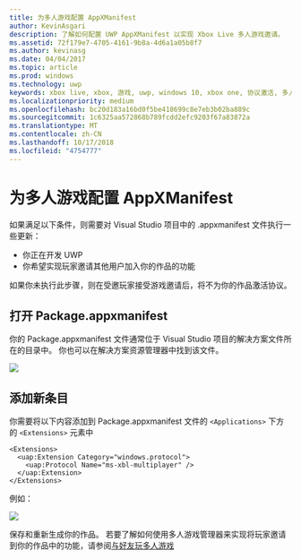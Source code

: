 ```yaml
---
title: 为多人游戏配置 AppXManifest
author: KevinAsgari
description: 了解如何配置 UWP AppXManifest 以实现 Xbox Live 多人游戏邀请。
ms.assetid: 72f179e7-4705-4161-9b8a-4d6a1a05b8f7
ms.author: kevinasg
ms.date: 04/04/2017
ms.topic: article
ms.prod: windows
ms.technology: uwp
keywords: xbox live, xbox, 游戏, uwp, windows 10, xbox one, 协议激活, 多人游戏
ms.localizationpriority: medium
ms.openlocfilehash: bc20d183a16bd0f5be418699c8e7eb3b02ba889c
ms.sourcegitcommit: 1c6325aa572868b789fcdd2efc9203f67a83872a
ms.translationtype: MT
ms.contentlocale: zh-CN
ms.lasthandoff: 10/17/2018
ms.locfileid: "4754777"
---
```

# <a name="configure-your-appxmanifest-for-multiplayer"></a>为多人游戏配置 AppXManifest

如果满足以下条件，则需要对 Visual Studio 项目中的 .appxmanifest 文件执行一些更新：
- 你正在开发 UWP
- 你希望实现玩家邀请其他用户加入你的作品的功能

如果你未执行此步骤，则在受邀玩家接受游戏邀请后，将不为你的作品激活协议。

## <a name="open-your-packageappxmanifest"></a>打开 Package.appxmanifest

你的 Package.appxmanifest 文件通常位于 Visual Studio 项目的解决方案文件所在的目录中。  你也可以在解决方案资源管理器中找到该文件。

![](../../images/multiplayer/multiplayer_open_appxmanifest.png)

## <a name="add-new-entry"></a>添加新条目

你需要将以下内容添加到 Package.appxmanifest 文件的 ```<Applications>``` 下方的 ```<Extensions>``` 元素中

```
<Extensions>
  <uap:Extension Category="windows.protocol">
    <uap:Protocol Name="ms-xbl-multiplayer" />
  </uap:Extension>
</Extensions>
```

例如：

![](../../images/multiplayer/multiplayer_appxmanifest_changes.png)

保存和重新生成你的作品。  若要了解如何使用多人游戏管理器来实现将玩家邀请到你的作品中的功能，请参阅[与好友玩多人游戏](../multiplayer-manager/play-multiplayer-with-friends.md)
